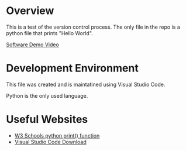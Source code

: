 # Overview
This is a test of the version control process. The only file in the repo is a python file that prints "Hello World".

[Software Demo Video](https://youtu.be/PFHh10KxSrQ)

# Development Environment
This file was created and is maintatined using Visual Studio Code. 

Python is the only used language.  
# Useful Websites

* [W3 Schools python print() function](https://www.w3schools.com/python/ref_func_print.asp)
* [Visual Studio Code Download](https://code.visualstudio.com/Download)
